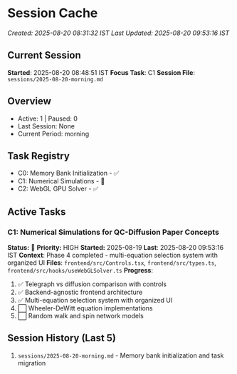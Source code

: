 # Session Cache

_Created: 2025-08-20 08:31:32 IST_
_Last Updated: 2025-08-20 09:53:16 IST_

## Current Session

**Started**: 2025-08-20 08:48:51 IST
**Focus Task**: C1
**Session File**: `sessions/2025-08-20-morning.md`

## Overview

- Active: 1 | Paused: 0
- Last Session: None
- Current Period: morning

## Task Registry

- C0: Memory Bank Initialization - ✅
- C1: Numerical Simulations - 🔄
- C2: WebGL GPU Solver - ✅

## Active Tasks

### C1: Numerical Simulations for QC-Diffusion Paper Concepts

**Status:** 🔄 **Priority:** HIGH
**Started:** 2025-08-19 **Last**: 2025-08-20 09:53:16 IST
**Context**: Phase 4 completed - multi-equation selection system with organized UI
**Files**: `frontend/src/Controls.tsx`, `frontend/src/types.ts`, `frontend/src/hooks/useWebGLSolver.ts`
**Progress**:

1. ✅ Telegraph vs diffusion comparison with controls
2. ✅ Backend-agnostic frontend architecture
3. ✅ Multi-equation selection system with organized UI
4. ⬜ Wheeler-DeWitt equation implementations
5. ⬜ Random walk and spin network models

## Session History (Last 5)

1. `sessions/2025-08-20-morning.md` - Memory bank initialization and task migration
